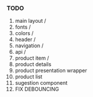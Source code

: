 ### TODO ###
1. main layout /
2. fonts /
3. colors /
4. header /
5. navigation /
6. api /
7. product item /
8. product details 
9. product presentation wrapper
10. product list
11. sugestion component
12. FIX DEBOUNCING